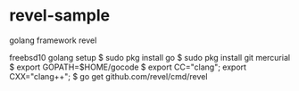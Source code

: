 revel-sample
============

golang framework revel

freebsd10 golang setup
$ sudo pkg install go
$ sudo pkg install git mercurial
$ export GOPATH=$HOME/gocode
$ export CC="clang"; export CXX="clang++";
$ go get github.com/revel/cmd/revel



